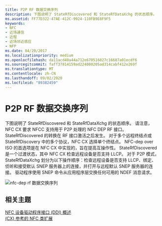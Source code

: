 ```yaml
---
title: P2P RF 数据交换序列
description: 下图说明了 StateRfDiscovered 和 StateRfDataXchg 的状态顺序。
ms.assetid: FF77D322-47AE-412C-9924-110FB9E8F9F5
keywords:
- NFC
- 近场通信
- 近程
- 近场邻近感应
- NFP
ms.date: 04/20/2017
ms.localizationpriority: medium
ms.openlocfilehash: da11acd48a44a712e670516827c16687a01ecdf6
ms.sourcegitcommit: faff37814159ad224080205ad314cabf412e269f
ms.translationtype: MT
ms.contentlocale: zh-CN
ms.lasthandoff: 09/02/2020
ms.locfileid: "89382459"
---
```

# <a name="p2p-rf-data-exchange-sequence"></a>P2P RF 数据交换序列


下图说明了 StateRfDiscovered 和 StateRfDataXchg 的状态顺序。 请注意，NFC CX 要求 NFCC 支持用于 P2P 处理的 NFC DEP RF 接口。 StateRfDiscovered 的转换在 RF 接口激活之后发生。 对于多个远程终结点或 StateRfDiscovery 中的多个协议，NFC CX 选择单个终结点。 NFC-dep over ISO 的首选项是在 NFC CX 中实现的，旨在提高互操作性。 StateRfDiscovered 是一个过渡状态，其中 NFC CX 检查远程设备是否支持 LLCP。 对于 P2P 模式，StateRfDataXchg 划分为以下操作顺序：检查远程设备是否支持 LLCP、绑定、侦听和接受默认 SNEP 服务器上的连接，并打开与远程默认 SNEP 服务器的连接。 驱动程序使用 SNEP 命令从应用程序层交换任何可用的 NDEF 消息请求。

![nfc-dep rf 数据交换序列](images/nfc-dep-rfdataexchangesequence.png)

 

 
## <a name="related-topics"></a>相关主题
[NFC 设备驱动程序接口 (DDI) 概述](/windows-hardware/drivers/ddi/index)  
[ (CX) 参考的 NFC 类扩展](/windows-hardware/drivers/ddi/index)